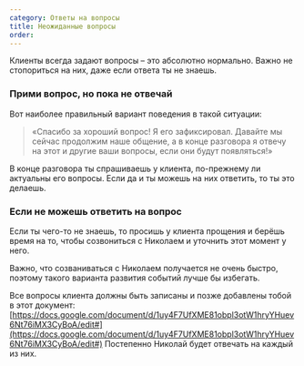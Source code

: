 ```yaml
---
category: Ответы на вопросы
title: Неожиданные вопросы
order: 
--- 
```


Клиенты всегда задают вопросы – это абсолютно нормально. Важно не стопориться на них, даже если ответа ты не знаешь.

### Прими вопрос, но пока не отвечай

Вот наиболее правильный вариант поведения в такой ситуации:

> «Спасибо за хороший вопрос! Я его зафиксировал. Давайте мы сейчас продолжим наше общение, а в конце разговора я отвечу на этот и другие ваши вопросы, если они будут появляться!»

В конце разговора ты спрашиваешь у клиента, по-прежнему ли актуальны его вопросы. Если да и ты можешь на них ответить, то ты это делаешь.

### Если не можешь ответить на вопрос

Если ты чего-то не знаешь, то просишь у клиента прощения и берёшь время на то, чтобы созвониться с Николаем и уточнить этот момент у него.

Важно, что созваниваться с Николаем получается не очень быстро, поэтому такого варианта развития событий лучше бы избегать.

Все вопросы клиента должны быть записаны и позже добавлены тобой в этот документ: [https://docs.google.com/document/d/1uy4F7UfXME81obpl3otW1hryYHuev6Nt76iMX3CyBoA/edit#](https://docs.google.com/document/d/1uy4F7UfXME81obpl3otW1hryYHuev6Nt76iMX3CyBoA/edit#) Постепенно Николай будет отвечать на каждый из них.